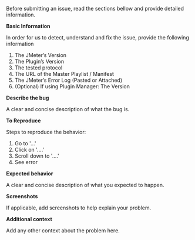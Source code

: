 Before submitting an issue, read the sections bellow and provide detailed information.

**Basic Information**

In order for us to detect, understand and fix the issue, provide the following information

1. The JMeter’s Version
2. The Plugin’s Version
3. The tested protocol 
4. The URL of the Master Playlist / Manifest
5. The JMeter’s Error Log (Pasted or Attached)
6. (Optional) If using Plugin Manager: The Version

**Describe the bug**

A clear and concise description of what the bug is.

**To Reproduce**

Steps to reproduce the behavior:
1. Go to '...'
2. Click on '....'
3. Scroll down to '....'
4. See error

**Expected behavior**

A clear and concise description of what you expected to happen.

**Screenshots**

If applicable, add screenshots to help explain your problem.

**Additional context**

Add any other context about the problem here.
